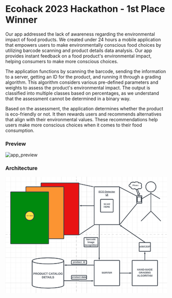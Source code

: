 # Ecohack 2023 Hackathon - 1st Place Winner

Our app addressed the lack of awareness regarding the environmental impact of food products. We created under 24 hours a mobile application that empowers users to make environmentally conscious food choices by utilizing barcode scanning and product details data analysis. Our app provides instant feedback on a food product's environmental impact, helping consumers to make more conscious choices.

The application functions by scanning the barcode, sending the information to a server, getting an ID for the product, and running it through a grading algorithm. This algorithm considers various pre-defined parameters and weights to assess the product's environmental impact. The output is classified into multiple classes based on percentages, as we understand that the assessment cannot be determined in a binary way.

Based on the assessment, the application determines whether the product is eco-friendly or not. It then rewards users and recommends alternatives that align with their environmental values. These recommendations help users make more conscious choices when it comes to their food consumption.

### Preview
![app_preview](app_preview.gif)

### Architecture
![architecture](architecture.png)
